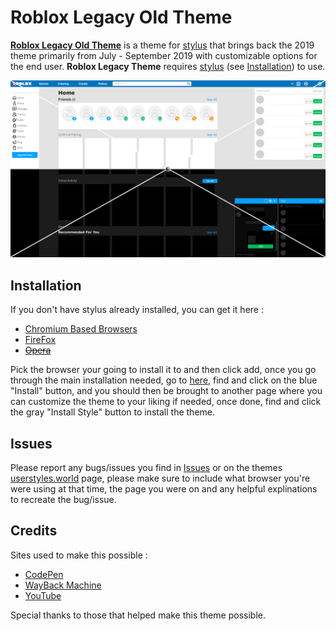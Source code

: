 # Roblox Legacy Old Theme
**[Roblox Legacy Old Theme](//userstyles.world/style/5399/)** is a theme for [stylus](https://add0n.com/stylus.html) that brings back the 2019 theme primarily from July - September 2019 with customizable options for the end user.
**Roblox Legacy Theme** requires [stylus](https://add0n.com/stylus.html) (see [Installation](//github.com/tersiswilvin/Roblox-2019-Old-Theme#Installation)) to use.

<p align="center">
    <img src="Dev/Master/Thumbnails/Outputs/2019ROT.png" alt="Roblox Legacy Old Theme Preview">
</p>

## Installation

If you don't have stylus already installed, you can get it here :
- [Chromium Based Browsers](//chrome.google.com/webstore/detail/stylus/clngdbkpkpeebahjckkjfobafhncgmne)
- [FireFox](//addons.mozilla.org/en-US/firefox/addon/styl-us/?utm_source=addons.mozilla.org&utm_medium=referral&utm_content=search)
- <s>[Opera](//addons.opera.com/extensions/details/stylus/)</s>

Pick the browser your going to install it to and then click add, once you go through the main installation needed, go to [here](//userstyles.world/style/5399/), find and click on the blue "Install" button, and you should then be brought to another page where you can customize the theme to your liking if needed, once done, find and click the gray "Install Style" button to install the theme.

## Issues

Please report any bugs/issues you find in [Issues](//github.com/tersiswilvin/Roblox-2019-Old-Theme/issues) or on the themes [userstyles.world](//userstyles.world/style/5399/) page, please make sure to include what browser you're were using at that time, the page you were on and any helpful explinations to recreate the bug/issue.

## Credits

Sites used to make this possible :
- [CodePen](https://codepen.io)
- [WayBack Machine](https://web.archive.org)
- [YouTube](https://www.YouTube.com)

Special thanks to those that helped make this theme possible.
